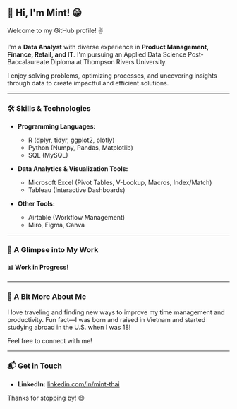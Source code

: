 ## 👋 Hi, I'm Mint! 😁

Welcome to my GitHub profile! ✌️

I'm a **Data Analyst** with diverse experience in **Product Management, Finance, Retail, and IT**. I'm pursuing an Applied Data Science Post-Baccalaureate Diploma at Thompson Rivers University.

I enjoy solving problems, optimizing processes, and uncovering insights through data to create impactful and efficient solutions.

---

### 🛠 Skills & Technologies
- **Programming Languages:**  
  - R (dplyr, tidyr, ggplot2, plotly)  
  - Python (Numpy, Pandas, Matplotlib)  
  - SQL (MySQL)  

- **Data Analytics & Visualization Tools:**  
  - Microsoft Excel (Pivot Tables, V-Lookup, Macros, Index/Match)  
  - Tableau (Interactive Dashboards)  

- **Other Tools:**  
  - Airtable (Workflow Management)  
  - Miro, Figma, Canva

---

### 🌟 A Glimpse into My Work
#### 📊 Work in Progress!
  
---

### 💬 A Bit More About Me
I love traveling and finding new ways to improve my time management and productivity. Fun fact—I was born and raised in Vietnam and started studying abroad in the U.S. when I was 18!

Feel free to connect with me! 

---

### 📬 Get in Touch
- **LinkedIn:** [linkedin.com/in/mint-thai](https://www.linkedin.com/in/mint-thai)

Thanks for stopping by! 😊

